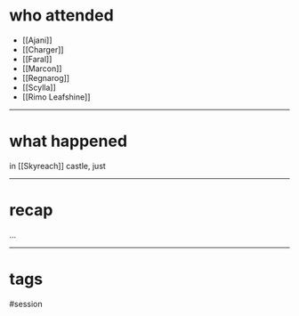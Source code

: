 # who attended

- [[Ajani]]
- [[Charger]]
- [[Faral]]
- [[Marcon]]
- [[Regnarog]]
- [[Scylla]]
- [[Rimo Leafshine]]

---
# what happened

in [[Skyreach]] castle, just 

---
# recap

...

---
# tags

#session